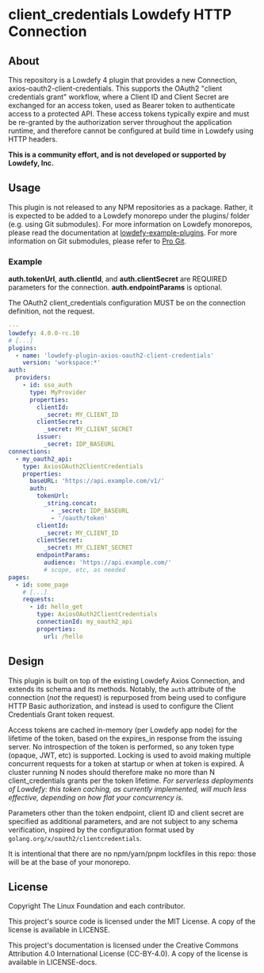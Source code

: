 # client\_credentials Lowdefy HTTP Connection

## About

This repository is a Lowdefy 4 plugin that provides a new Connection, axios-oauth2-client-credentials. This supports the OAuth2 "client credentials grant" workflow, where a Client ID and Client Secret are exchanged for an access token, used as Bearer token to authenticate access to a protected API.  These access tokens typically expire and must be re-granted by the authorization server throughout the application runtime, and therefore cannot be configured at build time in Lowdefy using HTTP headers.

**This is a community effort, and is not developed or supported by Lowdefy, Inc.**

## Usage

This plugin is not released to any NPM repositories as a package. Rather, it is expected to be added to a Lowdefy monorepo under the plugins/ folder (e.g. using Git submodules). For more information on Lowdefy monorepos, please read the documentation at [lowdefy-example-plugins](https://github.com/lowdefy/lowdefy-example-plugins). For more information on Git submodules, please refer to [Pro Git](https://git-scm.com/book/en/v2/Git-Tools-Submodules).

### Example

**auth.tokenUrl**, **auth.clientId**, and **auth.clientSecret** are REQUIRED parameters for the connection. **auth.endpointParams** is optional.

The OAuth2 client\_credentials configuration MUST be on the connection definition, not the request.

```yaml
---
lowdefy: 4.0.0-rc.10
# [...]
plugins:
  - name: 'lowdefy-plugin-axios-oauth2-client-credentials'
    version: 'workspace:*'
auth:
  providers:
    - id: sso_auth
      type: MyProvider
      properties:
        clientId:
          _secret: MY_CLIENT_ID
        clientSecret:
          _secret: MY_CLIENT_SECRET
        issuer:
          _secret: IDP_BASEURL
connections:
  - my_oauth2_api:
    type: AxiosOAuth2ClientCredentials
    properties:
      baseURL: 'https://api.example.com/v1/'
      auth:
        tokenUrl:
          _string.concat:
            - _secret: IDP_BASEURL
            - '/oauth/token'
        clientId:
          _secret: MY_CLIENT_ID
        clientSecret:
          _secret: MY_CLIENT_SECRET
        endpointParams:
          audience: 'https://api.example.com/'
          # scope, etc, as needed
pages:
  - id: some_page
    # [...]
    requests:
      - id: hello_get
        type: AxiosOAuth2ClientCredentials
        connectionId: my_oauth2_api
        properties:
          url: /hello
```

## Design

This plugin is built on top of the existing Lowdefy Axios Connection, and extends its schema and its methods. Notably, the `auth` attribute of the connection (_not_ the request) is repurposed from being used to configure HTTP Basic authorization, and instead is used to configure the Client Credentials Grant token request.

Access tokens are cached in-memory (per Lowdefy app node) for the lifetime of the token, based on the expires\_in response from the issuing server. No introspection of the token is performed, so any token type (opaque, JWT, etc) is supported. Locking is used to avoid making multiple concurrent requests for a token at startup or when at token is expired. A cluster running N nodes should therefore make no more than N client\_credentials grants per the token lifetime. _For serverless deployments of Lowdefy: this token caching, as currently implemented, will much less effective, depending on how flat your concurrency is._

Parameters other than the token endpoint, client ID and client secret are specified as additional parameters, and are not subject to any schema verification, inspired by the configuration format used by `golang.org/x/oauth2/clientcredentials`.

It is intentional that there are no npm/yarn/pnpm lockfiles in this repo: those will be at the base of your monorepo.

## License

Copyright The Linux Foundation and each contributor.

This project's source code is licensed under the MIT License. A copy of the license is available in LICENSE.

This project's documentation is licensed under the Creative Commons Attribution 4.0 International License (CC-BY-4.0). A copy of the license is available in LICENSE-docs.
